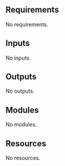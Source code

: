 <!-- BEGIN_TF_DOCS -->


## Requirements

No requirements.
## Inputs

No inputs.
## Outputs

No outputs.
## Modules

No modules.
## Resources

No resources.
<!-- END_TF_DOCS -->